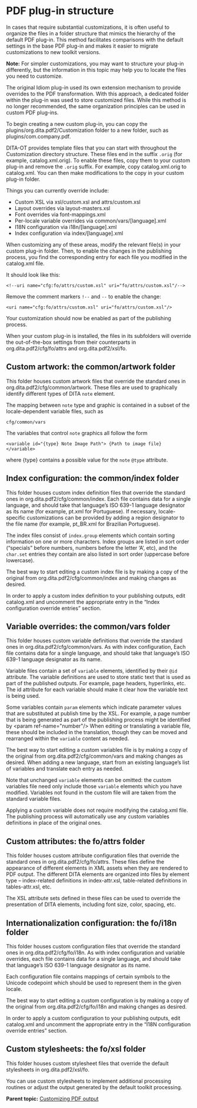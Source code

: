 # PDF plug-in structure

In cases that require substantial customizations, it is often useful to organize the files in a folder structure that mimics the hierarchy of the default PDF plug-in. This method facilitates comparisons with the default settings in the base PDF plug-in and makes it easier to migrate customizations to new toolkit versions.

**Note:** For simpler customizations, you may want to structure your plug-in differently, but the information in this topic may help you to locate the files you need to customize.

The original Idiom plug-in used its own extension mechanism to provide overrides to the PDF transformation. With this approach, a dedicated folder within the plug-in was used to store customized files. While this method is no longer recommended, the same organization principles can be used in custom PDF plug-ins.

To begin creating a new custom plug-in, you can copy the plugins/org.dita.pdf2/Customization folder to a new folder, such as plugins/com.company.pdf.

DITA-OT provides template files that you can start with throughout the Customization directory structure. These files end in the suffix `.orig` \(for example, catalog.xml.orig\). To enable these files, copy them to your custom plug-in and remove the `.orig` suffix. For example, copy catalog.xml.orig to catalog.xml. You can then make modifications to the copy in your custom plug-in folder.

Things you can currently override include:

-   Custom XSL via xsl/custom.xsl and attrs/custom.xsl
-   Layout overrides via layout-masters.xsl
-   Font overrides via font-mappings.xml
-   Per-locale variable overrides via common/vars/\[language\].xml
-   I18N configuration via i18n/\[language\].xml
-   Index configuration via index/\[language\].xml

When customizing any of these areas, modify the relevant file\(s\) in your custom plug-in folder. Then, to enable the changes in the publishing process, you find the corresponding entry for each file you modified in the catalog.xml file.

It should look like this:

```
<!--uri name="cfg:fo/attrs/custom.xsl" uri="fo/attrs/custom.xsl"/-->
```

Remove the comment markers `!--` and `--` to enable the change:

```
<uri name="cfg:fo/attrs/custom.xsl" uri="fo/attrs/custom.xsl"/>
```

Your customization should now be enabled as part of the publishing process.

When your custom plug-in is installed, the files in its subfolders will override the out-of-the-box settings from their counterparts in org.dita.pdf2/cfg/fo/attrs and org.dita.pdf2/xsl/fo.

## Custom artwork: the common/artwork folder

This folder houses custom artwork files that override the standard ones in org.dita.pdf2/cfg/common/artwork. These files are used to graphically identify different types of DITA `note` element.

The mapping between `note` type and graphic is contained in a subset of the locale-dependent variable files, such as

```
cfg/common/vars
```

The variables that control `note` graphics all follow the form

```
<variable id="{type} Note Image Path"> {Path to image file} </variable>
```

where \{type\} contains a possible value for the `note` `@type` attribute.

## Index configuration: the common/index folder

This folder houses custom index definition files that override the standard ones in org.dita.pdf2/cfg/common/index. Each file contains data for a single language, and should take that language’s ISO 639-1 language designator as its name \(for example, pt.xml for Portuguese\). If necessary, locale-specific customizations can be provided by adding a region designator to the file name \(for example, pt\_BR.xml for Brazilian Portuguese\).

The index files consist of `index.group` elements which contain sorting information on one or more characters. Index groups are listed in sort order \(“specials” before numbers, numbers before the letter ‘A‘, etc\), and the `char.set` entries they contain are also listed in sort order \(uppercase before lowercase\).

The best way to start editing a custom index file is by making a copy of the original from org.dita.pdf2/cfg/common/index and making changes as desired.

In order to apply a custom index definition to your publishing outputs, edit catalog.xml and uncomment the appropriate entry in the “Index configuration override entries” section.

## Variable overrides: the common/vars folder

This folder houses custom variable definitions that override the standard ones in org.dita.pdf2/cfg/common/vars. As with index configuration, Each file contains data for a single language, and should take that language’s ISO 639-1 language designator as its name.

Variable files contain a set of `variable` elements, identified by their `@id` attribute. The variable definitions are used to store static text that is used as part of the published outputs. For example, page headers, hyperlinks, etc. The id attribute for each variable should make it clear how the variable text is being used.

Some variables contain `param` elements which indicate parameter values that are substituted at publish time by the XSL. For example, a page number that is being generated as part of the publishing process might be identified by <param ref-name="number"/\> When editing or translating a variable file, these should be included in the translation, though they can be moved and rearranged within the `variable` content as needed.

The best way to start editing a custom variables file is by making a copy of the original from org.dita.pdf2/cfg/common/vars and making changes as desired. When adding a new language, start from an existing language’s list of variables and translate each entry as needed.

Note that unchanged `variable` elements can be omitted: the custom variables file need only include those `variable` elements which you have modified. Variables not found in the custom file will are taken from the standard variable files.

Applying a custom variable does not require modifying the catalog.xml file. The publishing process will automatically use any custom variables definitions in place of the original ones.

## Custom attributes: the fo/attrs folder

This folder houses custom attribute configuration files that override the standard ones in org.dita.pdf2/cfg/fo/attrs. These files define the appearance of different elements in XML assets when they are rendered to PDF output. The different DITA elements are organized into files by element type – index-related definitions in index-attr.xsl, table-related definitions in tables-attr.xsl, etc.

The XSL attribute sets defined in these files can be used to override the presentation of DITA elements, including font size, color, spacing, etc.

## Internationalization configuration: the fo/i18n folder

This folder houses custom configuration files that override the standard ones in org.dita.pdf2/cfg/fo/i18n. As with index configuration and variable overrides, each file contains data for a single language, and should take that language’s ISO 639-1 language designator as its name.

Each configuration file contains mappings of certain symbols to the Unicode codepoint which should be used to represent them in the given locale.

The best way to start editing a custom configuration is by making a copy of the original from org.dita.pdf2/cfg/fo/i18n and making changes as desired.

In order to apply a custom configuration to your publishing outputs, edit catalog.xml and uncomment the appropriate entry in the “I18N configuration override entries” section.

## Custom stylesheets: the fo/xsl folder

This folder houses custom stylesheet files that override the default stylesheets in org.dita.pdf2/xsl/fo.

You can use custom stylesheets to implement additional processing routines or adjust the output generated by the default toolkit processing.

**Parent topic:** [Customizing PDF output](../topics/pdf-customization.md)

